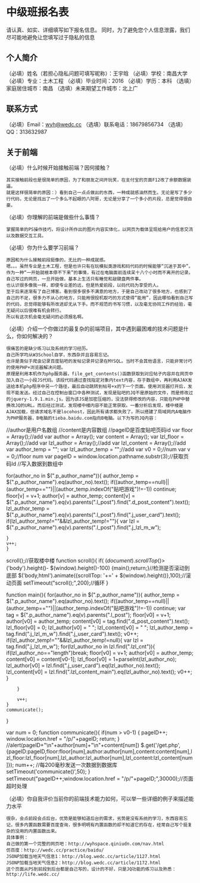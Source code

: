 # 中级班报名表

请认真、如实、详细填写如下报名信息。
同时，为了避免您个人信息泄露，我们尽可能地避免让您填写过于隐私的信息

## 个人简介

（必填）姓名（若担心隐私问题可填写昵称）：王宇晗
（必填）学校：南昌大学
（必填）专业：土木工程
（必填）毕业时间：2016
（必填）学历：本科
（选填）家庭居住城市：南昌
（选填）未来期望工作城市：北上广

## 联系方式

（必填）Email：wyh@wedc.cc
（选填）联系电话：18679856734
（选填）QQ：313632987

## 关于前端

（必填）什么时候开始接触前端？因何接触？

	其实接触前段也是很简单的原因，为了和朋友之间开玩笑，在支付宝的页面F12改了余额数据装逼。
	就是这样很简单的原因：）看到自己一点点做出的东西，一种成就感油然而生。无论是写了多少行代码，无论是找出了一个多么不起眼的八阿哥，无论是分享了一个多小的片段，总是觉得很自豪。

（必填）你理解的前端是做些什么事情？
	
	掌握简单的PS操作技巧，将设计所作出的图片内容实体化，以网页为载体呈现给用户的信息交流以及数据交互工具。

（必填）你为什么要学习前端？
	
	原因和为什么接触前段挺像的，无比的一种成就感。
	嗯。。。虽然专业是土木工程，但是也许只有在玩模拟类游戏和码代码的时候能够“沉迷于其中”。作为一种“一开始就根本停不下来”的事情，有过在电脑面前连续呆十八个小时而不离开的记录。自己写过的网页，一旦开始做，基本上生活只有睡觉和敲键盘两件事。
	也认识很多像我一样，即使专业差的远，但是热爱前段，以码代码为享受的人。
	至于后来逐渐有了自己博客。看到很多很多不满意的地方，于是自己改动了很多地方，也感到了自己的不足，很多力不从心的地方，只能用很投机取巧的方式使得“能用”，因此哪怕看到自己写的代码，总觉得能够有所改进却无从下手。而不规范的书写习惯，以及毫无协同工作的经验，毫无疑问以后很难有机会转行。
	所以有这次机会毫无疑问的必须报名啊。

（必填）介绍一个你做过的最复杂的前端项目，其中遇到最困难的技术问题是什么，你如何解决的？
	
	很痛苦的是缺少练习以及系统的学习经历。
	自己所学均从W3School自学，东西杂并且容易忘记。
	也许是类似于爬虫记录百度贴吧的发帖记录并记录在MYSQL。当时不会其他语言，只能非常讨巧的使用PHP+浏览器解决问题。
	原理是利用本机作为php服务器，file_get_contents()函数获取到对应帖子内容并在网页中加入自己一小段JS代码。该段代码通过查找指定对象内text内容，存于数组中，再利用AJAX发送给本机php程序中另一个路径，最后自动跳转到帖号+x的下一个页面。使用浏览器打开后，发现不能发送。经过自己在控制台窗口中各种测试，发现是贴吧的JQ不是原始的文件，而是修改过的jquery-1.9.1.min.js。因为该JS是加密压缩的，没法获得修改的内容，只能在PHP中替换改JQ的URL。而后经过测试，发现楼中楼内容不能正常获取。一番分析后发现，楼中楼是AJAX加载，但请求域名不是locohost，因此所有请求都失败了。所以搭建了局域网内A电脑作为PHP服务器，B电脑的tieba.baidu.com指向B电脑。以下为写的JQ内容：

//author是用户名数组
//content是内容数组
//pageID是百度贴吧页码id
var floor = Array();//add
var author = Array();
var content = Array();
var lzl_floor = Array();//add
var lzl_author = Array();//add
var lzl_content = Array();//add
var author_temp = "";
var lzl_author_temp = "";//add
var v0 = 0;//num
var v = 0;//floor num
var pageID = window.location.pathname.substr(3);//获取页码Id
//写入数据到数组中

for(author_no in $(".p_author_name")){
	author_temp = $(".p_author_name").eq(author_no).text();
	if((author_temp==null)||(author_temp=="")||(author_temp.indexOf("贴吧游戏")!=-1)) continue;
	floor[v] = v+1;
	author[v] = author_temp;
	content[v] = $(".p_author_name").eq(v).parents(".l_post").find(".d_post_content").text();
	lzl_author_temp = $(".p_author_name").eq(v).parents(".l_post").find(".j_user_card").text();
	if(lzl_author_temp!=""&&lzl_author_temp!=""){
		var lzl = $(".p_author_name").eq(v).parents(".l_post").find(".j_lzl_m_w");

	}
	v++;
	}
scroll();//获取楼中楼
function scroll(){
	if( $(document).scrollTop()>$('body').height()- $(window).height()-100) {main();return;}//检测是否滚动到底部
	$('body,html').animate({scrollTop: '+=' + $(window).height()},100);//滚动页面
	setTimeout("scroll();",200);//循环
}


function main(){
	for(author_no in $(".p_author_name")){
		author_temp = $(".p_author_name").eq(author_no).text();
		if((author_temp==null)||(author_temp=="")||(author_temp.indexOf("贴吧游戏")!=-1)) continue;
		var tag = $(".p_author_name").eq(v).parents(".l_post");
		floor[v0] = v+1;
		author[v0] = author_temp;
		content[v0] = tag.find(".d_post_content").text();
		lzl_floor[v0] = 0;
		lzl_author[v0] = " ";
		lzl_content[v0] = " ";
		lzl_author_temp = tag.find(".j_lzl_m_w").find(".j_user_card").text();
		v0++;
		if(lzl_author_temp!=""&&lzl_author_temp!=null){
			var lzl = tag.find(".j_lzl_m_w");
			for(lzl_author_no in lzl.find(".lzl_cnt")){
				if(lzl_author_no=="length")break;
				floor[v0] = v+1;
				author[v0] = author_temp;
				content[v0] = content[v0-1];
				lzl_floor[v0] = 1+parseInt(lzl_author_no);
				lzl_author[v0] = lzl.find(".j_user_card").eq(lzl_author_no).text();
				lzl_content[v0] = lzl.find(".lzl_content_main").eq(lzl_author_no).text();
				v0++;
			}

		}

		v++;
	}
	communicate();
}

var num = 0;
function communicate(){
	if(num > v0-1) {
		pageID++;
		window.location.href = "/p/"+pageID;
		return;
	}
	//alert(pageID+"\n"+author[num]+"\n"+content[num])
	$.get('/get.php',{pageID:pageID,floor:floor[num],author:author[num],content:content[num],lzl_floor:lzl_floor[num],lzl_author:lzl_author[num],lzl_content:lzl_content[num]});
	num++;
	//每200毫秒发送一次数据到数据库
	setTimeout('communicate()',50);
}
setTimeout("pageID++;window.location.href = "/p/"+pageID;",30000);//页面超时处理

（必填）你自我评价当前你的前端技术能力如何，可以举一些详细的例子来描述能力水平

	很杂，会点前段会点后台，优势是能够知道后台的需求，劣势是没有系统的学习，东西容易忘记，很多内置函数需要百度查询，很多明明有内置函数的却不知道它的存在，经常自己写个挺复杂的没用的内置函数出来。
	具体事例：
	自己做的第一个完整的网页吧：http://wyhspace.qiniudn.com/nav.html
	仿百度：http://wedc.cc/practice/baidu/
	JSONP加载当地天气信息1：http://blog.wedc.cc/article/1127.html
	JSONP加载当地天气信息2：http://blog.wedc.cc/article/1172.html
	这个页面从PS到前段到后台都是自己写的，设计的不好，只是JQ功能的练习以及熟悉：http://life.wedc.cc/
